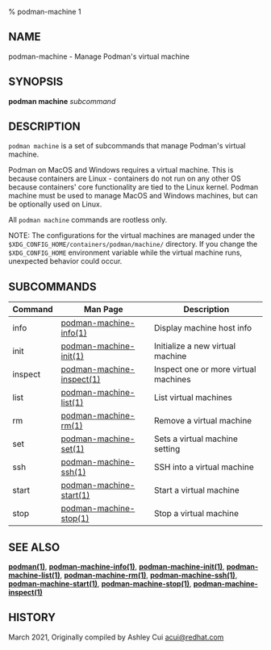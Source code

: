 % podman-machine 1

## NAME
podman\-machine - Manage Podman's virtual machine

## SYNOPSIS
**podman machine** *subcommand*

## DESCRIPTION
`podman machine` is a set of subcommands that manage Podman's virtual machine.

Podman on MacOS and Windows requires a virtual machine. This is because containers are Linux -
containers do not run on any other OS because containers' core functionality are
tied to the Linux kernel. Podman machine must be used to manage MacOS and Windows machines,
but can be optionally used on Linux.

All `podman machine` commands are rootless only.

NOTE: The configurations for the virtual machines are managed under the
`$XDG_CONFIG_HOME/containers/podman/machine/` directory. If you change the `$XDG_CONFIG_HOME`
environment variable while the virtual machine runs, unexpected behavior could occur.

## SUBCOMMANDS

| Command | Man Page                                             | Description                       |
|---------|------------------------------------------------------|-----------------------------------|
| info    | [podman-machine-info(1)](podman-machine-info.1.md)   | Display machine host info         |
| init    | [podman-machine-init(1)](podman-machine-init.1.md)   | Initialize a new virtual machine  |
| inspect | [podman-machine-inspect(1)](podman-machine-inspect.1.md)  | Inspect one or more virtual machines |
| list    | [podman-machine-list(1)](podman-machine-list.1.md)   | List virtual machines             |
| rm      | [podman-machine-rm(1)](podman-machine-rm.1.md)       | Remove a virtual machine          |
| set     | [podman-machine-set(1)](podman-machine-set.1.md)     | Sets a virtual machine setting    |
| ssh     | [podman-machine-ssh(1)](podman-machine-ssh.1.md)     | SSH into a virtual machine        |
| start   | [podman-machine-start(1)](podman-machine-start.1.md) | Start a virtual machine           |
| stop    | [podman-machine-stop(1)](podman-machine-stop.1.md)   | Stop a virtual machine            |

## SEE ALSO
**[podman(1)](podman.1.md)**, **[podman-machine-info(1)](podman-machine-info.1.md)**, **[podman-machine-init(1)](podman-machine-init.1.md)**, **[podman-machine-list(1)](podman-machine-list.1.md)**, **[podman-machine-rm(1)](podman-machine-rm.1.md)**, **[podman-machine-ssh(1)](podman-machine-ssh.1.md)**, **[podman-machine-start(1)](podman-machine-start.1.md)**, **[podman-machine-stop(1)](podman-machine-stop.1.md)**, **[podman-machine-inspect(1)](podman-machine-inspect.1.md)**

## HISTORY
March 2021, Originally compiled by Ashley Cui <acui@redhat.com>
